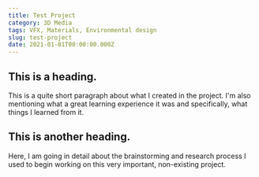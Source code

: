 ```yaml
---
title: Test Project
category: 3D Media
tags: VFX, Materials, Environmental design
slug: test-project
date: 2021-01-01T00:00:00.000Z
---
```


## This is a heading.

This is a quite short paragraph about what I created in the project. I'm also mentioning what a great learning experience it was and specifically, what things I learned from it.

## This is another heading.

Here, I am going in detail about the brainstorming and research process I used to begin working on this very important, non-existing project.
